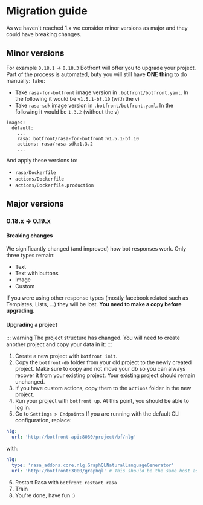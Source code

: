 # Migration guide

As we haven't reached 1.x we consider minor versions as major and they could have breaking changes.

## Minor versions
For example  `0.18.1` -> `0.18.3`
Botfront will offer you to upgrade your project. Part of the process is automated, buty you will still have **ONE thing** to do manually:
Take:
- Take `rasa-for-botfront` image version in `.botfront/botfront.yaml`. In the following it would be `v1.5.1-bf.10` (with the `v`)
- Take `rasa-sdk` image version in `.botfront/botfront.yaml`. In the following it would be `1.3.2` (without the `v`)

```yaml{4,5}
images:
  default:
    ...
    rasa: botfront/rasa-for-botfront:v1.5.1-bf.10
    actions: rasa/rasa-sdk:1.3.2
    ...
```

And apply these versions to:
- `rasa/Dockerfile`
- `actions/Dockerfile`
- `actions/Dockerfile.production`

## Major versions

### 0.18.x -> 0.19.x

#### Breaking changes

We significantly changed (and improved) how bot responses work. Only three types remain:
- Text
- Text with buttons
- Image
- Custom

If you were using other response types (mostly facebook related such as Templates, Lists, ...) they will be lost. **You need to make a copy before upgrading.**

#### Upgrading a project
::: warning The project structure has changed.
You will need to create another project and copy your data in it:
:::

1. Create a new project with `botfront init`.
2. Copy the `botfront-db` folder from your old project to the newly created project. Make sure to copy and not move your db so you can always recover it from your existing project. Your existing project should remain unchanged.
3. If you have custom actions, copy them to the `actions` folder in the new project.
4. Run your project with `botfront up`. At this point, you should be able to log in.
5. Go to `Settings > Endpoints`
If you are running with the default CLI configuration, replace:

```yaml
nlg:
  url: 'http://botfront-api:8080/project/bf/nlg'
```

with:
```yaml
nlg:
  type: 'rasa_addons.core.nlg.GraphQLNaturalLanguageGenerator'
  url: 'http://botfront:3000/graphql' # This should be the same host as the Botfront app
```

6. Restart Rasa with `botfront restart rasa`
7. Train
8. You're done, have fun :)

